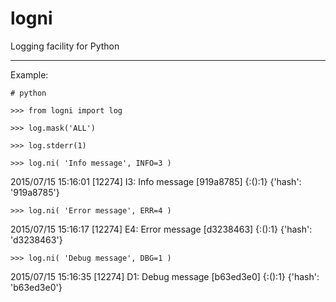 # logni
Logging facility for Python

---

Example:

`# python`

`>>> from logni import log`

`>>> log.mask('ALL')` 

`>>> log.stderr(1)`

`>>> log.ni( 'Info message', INFO=3 )`
	
2015/07/15 15:16:01 [12274] I3: Info message [919a8785] {<stdin>:<module>():1} {'hash': '919a8785'}

`>>> log.ni( 'Error message', ERR=4 )`

2015/07/15 15:16:17 [12274] E4: Error message [d3238463] {<stdin>:<module>():1} {'hash': 'd3238463'}

`>>> log.ni( 'Debug message', DBG=1 )`

2015/07/15 15:16:35 [12274] D1: Debug message [b63ed3e0] {<stdin>:<module>():1} {'hash': 'b63ed3e0'}



